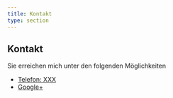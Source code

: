 ```yaml
---
title: Kontakt
type: section
---
```

<h2>Kontakt</h2>
<p>Sie erreichen mich unter den folgenden Möglichkeiten</p>
<ul class="list-inline banner-social-buttons">
	<li>
		<a href="tel:+4912341234123" class="btn btn-default btn-lg"><span class="network-name"><span class="glyphicon glyphicon-earphone glyphicon-align-left" aria-hidden="true"></span>Telefon: XXX</span></a>
	</li>
	<li>
		<a href="https://plus.google.com/	" class="btn btn-default btn-lg"><i class="fa fa-google-plus fa-fw"></i> <span class="network-name">Google+</span></a>
	</li>
</ul>
